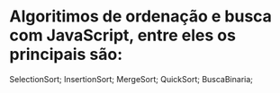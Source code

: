 # Algoritimos de ordenação e busca com JavaScript, entre eles os principais são:
SelectionSort;
InsertionSort;
MergeSort;
QuickSort;
BuscaBinaria;
